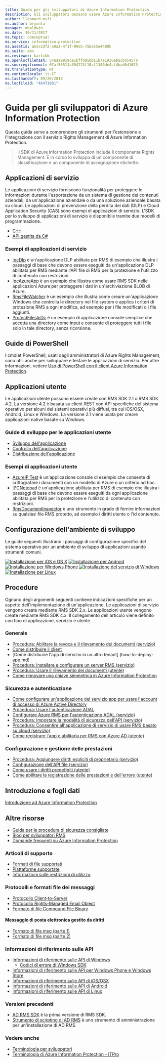```yaml
---
title: Guida per gli sviluppatori di Azure Information Protection
description: Gli sviluppatori possono usare Azure Information Protection per proteggere e gestire file di tutti i tipi
author: lleonard-msft
ms.author: bryanla
manager: mbaldwin
ms.date: 10/11/2017
ms.topic: conceptual
ms.service: information-protection
ms.assetid: a53c2df2-a0a2-4f1f-995b-75ba55e4489b
ms.suite: ems
ms.reviewer: kartikk
ms.openlocfilehash: 54eaa9819ce1bffd85bb11b7e1936abacbd5457b
ms.sourcegitcommit: 07af86511a394274f10cf1340de4cf4bad6d1675
ms.translationtype: HT
ms.contentlocale: it-IT
ms.lasthandoff: 09/20/2018
ms.locfileid: "46473801"
---
```

# <a name="azure-information-protection-developers-guide"></a>Guida per gli sviluppatori di Azure Information Protection

Questa guida serve a comprendere gli strumenti per l'estensione e l'integrazione con il servizio Rights Management di Azure Information Protection.

>Il SDK di Azure Information Protection include il componente Rights Management. È in corso lo sviluppo di un componente di classificazione e un componente di assegnazione etichette.

## <a name="service-applications"></a>Applicazioni di servizio

Le applicazioni di servizio forniscono funzionalità per proteggere le informazioni durante l'esportazione da un sistema di gestione dei contenuti aziendali, da un'applicazione aziendale o da una soluzione aziendale basata su cloud. Le applicazioni di prevenzione della perdita dei dati (DLP) e Cloud Application Security (CAS) sono esempi di applicazioni di servizio. L'SDK per lo sviluppo di applicazioni di servizio è disponibile tramite due modelli di programmazione.

- [C++](https://www.microsoft.com/download/details.aspx?id=38397)
- [API gestita da C#](https://github.com/Azure-Samples/Azure-Information-Protection-Samples/tree/master/IpcManagedAPI)

### <a name="examples-of-service-applications"></a>Esempi di applicazioni di servizio

- [IpcDIp](https://github.com/Azure-Samples/active-directory-dotnet-rms) è un'applicazione DLP abilitata per RMS di esempio che illustra i passaggi di base che devono essere eseguiti da un'applicazione DLP abilitata per RMS mediante l'API file di RMS per la protezione e l'utilizzo di contenuto con restrizioni.
- [IpcAzureApp](https://github.com/Azure-Samples/active-directory-dotnet-rms) è un esempio che illustra come usare RMS SDK nelle applicazioni Azure per proteggere i dati in un'archiviazione BLOB di Azure.
- [RmsFileWatcher](https://github.com/Azure-Samples/active-directory-dotnet-rms) è un esempio che illustra come creare un'applicazione Windows che controlla le directory nel file system e applica i criteri di protezione RMS a ogni modifica, ad esempio per i file modificati o i file aggiunti.
- [ProtectFilesInDir](https://github.com/Azure-Samples/Azure-Information-Protection-Samples/tree/master/ProtectFilesInDir) è un esempio di applicazione console semplice che accetta una directory come input e consente di proteggere tutti i file solo in tale directory, senza ricorsione.

## <a name="powershell-guides"></a>Guide di PowerShell

I cmdlet PowerShell, usati dagli amministratori di Azure Rights Management, sono utili anche per sviluppare e testare le applicazioni di servizio. Per altre informazioni, vedere [Uso di PowerShell con il client Azure Information Protection](/azure/information-protection/rms-client/client-admin-guide-powershell).

## <a name="user-applications"></a>Applicazioni utente

Le applicazioni utente possono essere create con RMS SDK 2.1 o RMS SDK 4.2.
La versione 4.2 è basata su client REST con API specifiche del sistema operativo per alcuni dei sistemi operativi più diffusi, tra cui iOS/OSX, Android, Linux e Windows. La versione 2.1 viene usata per creare applicazioni native basate su Windows.

### <a name="user-application-development-guides"></a>Guide di sviluppo per le applicazioni utente

- [Sviluppo dell'applicazione](developing-your-application.md)
- [Controllo dell'applicazione](how-to-set-up-your-test-environment.md)
- [Distribuzione dell'applicazione](deploying-your-application.md)

### <a name="user-application-samples"></a>Esempi di applicazioni utente

- [AzureIP Test](https://github.com/Azure-Samples/Azure-Information-Protection-Samples/tree/master/AzureIP_Test) è un'applicazione console di esempio che consente di crittografare i documenti con un modello di Azure o un criterio ad hoc.
- [IPCNotepad](https://github.com/Azure-Samples/Azure-Information-Protection-Samples/tree/master/AzureIP_Test) è un'applicazione abilitata per RMS di esempio che illustra i passaggi di base che devono essere eseguiti da ogni applicazione abilitata per RMS per la protezione e l'utilizzo di contenuto con restrizioni.
- [RmsDocumentInspector](https://github.com/Azure-Samples/active-directory-dotnet-rms) è uno strumento in grado di fornire informazioni su qualsiasi file RMS protetto, ad esempio i diritti utente o l'id contenuto.

## <a name="development-environment-setup"></a>Configurazione dell'ambiente di sviluppo

Le guide seguenti illustrano i passaggi di configurazione specifici del sistema operativo per un ambiente di sviluppo di applicazioni usando strumenti comuni.

[![Installazione per iOS e OS X](../media/develop/ios-icon.png)](ios-sdk.md)
[![Installazione per Android](../media/develop/android-icon.png)](android-sdk.md)
[![Installazione per Windows Phone](../media/develop/windows-phone-icon.png)](windows-phone-apps.md)
[![Installazione del servizio di Windows](../media/develop/windows-icon.png)](install-the-rms-sdk.md)
[![Installazione per Linux](../media/develop/linux-icon.png)](linux-setup.md)


## <a name="how-tos"></a>Procedure

Ognuno degli argomenti seguenti contiene indicazioni specifiche per un aspetto dell'implementazione di un'applicazione. Le applicazioni di servizio vengono create mediante RMS SDK 2.x. Le applicazioni utente vengono create mediante RMS SDK 4.x. Il collegamento dell'articolo viene definito con tipo di applicazione, servizio e utente.

### <a name="general"></a>Generale

- [Procedura: Abilitare la revoca e il rilevamento dei documenti (servizio)](tracking-content.md)
- [Come distribuire il client](../rms-client/client-deployment-notes.md)
- [Come distribuire l'app di servizio in un altro tenant] (how-to-deploy-app.md)
- [Procedura: Installare e configurare un server RMS (servizio)](how-to-install-and-configure-an-rms-server.md)
- [Procedura: Usare il rilevamento dei documenti (utente)](how-to-use-document-tracking.md)
- [Come rinnovare una chiave simmetrica in Azure Information Protection](how-to-renew-symmetric-key.md)

### <a name="security-and-authentication"></a>Sicurezza e autenticazione

- [Come configurare un'applicazione del servizio app per usare l'account di accesso di Azure Active Directory](https://docs.microsoft.com/azure/app-service-mobile/app-service-mobile-how-to-configure-active-directory-authentication)
- [Procedura: Usare l'autenticazione ADAL](how-to-use-adal-authentication.md)
- [Configurare Azure RMS per l'autenticazione ADAL (servizio)](adal-auth.md)
- [Procedura: Impostare la modalità di sicurezza dell'API (servizio)](setting-the-api-security-mode-api-mode.md)
- [Procedura: Consentire all'applicazione di servizio di usare RMS basato su cloud (servizio)](how-to-use-file-api-with-aadrm-cloud.md)
- [Come registrare l'app e abilitarla per RMS con Azure AD (utente)](authentication-integration.md)

### <a name="configuration-and-performance-management"></a>Configurazione e gestione delle prestazioni

- [Procedura: Aggiungere diritti espliciti di proprietario (servizio)](add-explicit-owner-rights.md)
- [Configurazione dell'API file (servizio)](file-api-configuration.md)
- [Come usare i diritti predefiniti (utente)](built-in-rights-usage-restriction-reference.md)
- [Come abilitare la registrazione delle prestazioni e dell'errore (utente)](enabling-logging.md)

## <a name="introduction-and-datasheets"></a>Introduzione e fogli dati

[Introduzione ad Azure Information Protection](https://www.microsoft.com/cloud-platform/azure-information-protection)

## <a name="other-resources"></a>Altre risorse

- [Guida per le procedura di sicurezza consigliate](security-guidelines.md)
- [Blog per sviluppatori RMS](https://blogs.msdn.microsoft.com/rms/)
- [Domande frequenti su Azure Information Protection](https://docs.microsoft.com/information-protection/get-started/faqs)

### <a name="support-articles"></a>Articoli di supporto

- [Formati di file supportati](supported-file-formats.md)
- [Piattaforme supportate](supported-platforms.md)
- [Informazioni sulle restrizioni di utilizzo](understanding-usage-restrictions.md)

### <a name="message-protocol-and-file-formats"></a>Protocolli e formati file dei messaggi

- [Protocollo Client-to-Server](https://msdn.microsoft.com/library/cc243191.aspx)
- [Protocollo Rights-Managed Email Object](https://msdn.microsoft.com/library/cc463909(v=EXCHG.80).aspx)
- [Formato di file Compound File Binary](https://msdn.microsoft.com/library/dd942138.aspx)

#### <a name="rights-managed-email-message"></a>Messaggio di posta elettronica gestito da diritti

- [Formato di file msg (parte 1)](https://blogs.msdn.microsoft.com/openspecification/2009/11/06/msg-file-format-part-1/)
- [Formato di file msg (parte 2)](https://blogs.msdn.microsoft.com/openspecification/2010/06/20/msg-file-format-rights-managed-email-message-part-2/)

### <a name="api-reference"></a>Informazioni di riferimento sulle API

- [Informazioni di riferimento sulle API di Windows](https://msdn.microsoft.com/library/hh535292.aspx)
  - [Codici di errore di Windows SDK](https://msdn.microsoft.com/library/hh535248.aspx)
- [Informazioni di riferimento sulle API per Windows Phone e Windows Store](https://msdn.microsoft.com/library/dn891914.aspx)
- [Informazioni di riferimento sulle API di iOS/OSX](https://msdn.microsoft.com/library/dn758306.aspx)
- [Informazioni di riferimento sulle API di Android](https://msdn.microsoft.com/library/dn758245.aspx)
- [Informazioni di riferimento sulle API di Linux](http://azuread.github.io/rms-sdk-for-cpp/annotated.html)

### <a name="previous-versions"></a>Versioni precedenti

- [AD RMS SDK](https://msdn.microsoft.com/library/cc530379.aspx) è la prima versione di RMS SDK.
- [Strumento di scripting di AD RMS](https://msdn.microsoft.com/library/bb968797.aspx) è uno strumento di amministrazione per un'installazione di AD RMS.

### <a name="see-also"></a>Vedere anche

- [Terminologia per sviluppatori](terms.md)
- [Terminologia di Azure Information Protection - ITPro](../terminology.md)

